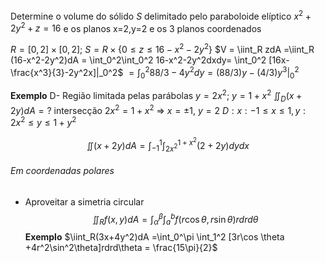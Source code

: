 Determine o volume do sólido $S$ delimitado pelo paraboloide elíptico $x^2+2y^2+z=16$ e os planos x=2,y=2 e os 3 planos coordenados

$R=[0,2]\times [0,2]$; $S=R\times \{ 0\leq z\leq 16-x^2-2y^2\}$
$V = \iint_R zdA =\iint_R (16-x^2-2y^2)dA = \int_0^2\int_0^2 16-x^2-2y^2dxdy= \int_0^2 [16x-\frac{x^3}{3}-2y^2x]|_0^2$ 
$=\int_0^2 88/3 -4y^2dy= (88/3)y -(4/3)y^3|_0^2$

**Exemplo**
D- Região limitada pelas parábolas $y=2x^2$; $y=1+x^2$
$\iint_D (x+2y)dA =?$
intersecção $2x^2=1+x^2$ => $x=\pm 1$, $y=2$
$D: x:-1\leq x\leq 1, y:2x^2\leq y\leq 1+y^2$

$$\iint (x+2y)dA=\int_{-1}^1\int_{2x^2}^{1+x^2}(2+2y)dydx$$


###### Em coordenadas polares
- Aproveitar a simetria circular
$$\iint_R f(x,y)dA=\int_{\alpha}^\beta\int_a^b f(r\cos \theta,r\sin \theta)rdrd\theta$$
**Exemplo**
$\iint_R(3x+4y^2)dA =\int_0^\pi \int_1^2 [3r\cos \theta +4r^2\sin^2\theta]rdrd\theta = \frac{15\pi}{2}$